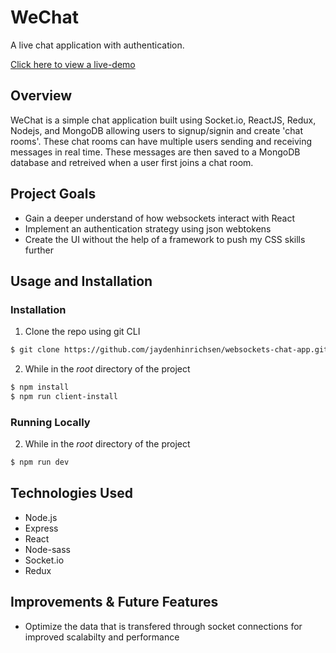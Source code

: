 # WeChat

A live chat application with authentication.

[Click here to view a live-demo](https://websockets-chat-app.herokuapp.com/)

## Overview
WeChat is a simple chat application built using Socket.io, ReactJS, Redux, Nodejs, and MongoDB allowing users to signup/signin and create 'chat rooms'. These chat rooms can have multiple users sending and receiving messages in real time. These messages are then saved to a MongoDB database and retreived when a user first joins a chat room. 

## Project Goals
 * Gain a deeper understand of how websockets interact with React
 * Implement an authentication strategy using json webtokens
 * Create the UI without the help of a framework to push my CSS skills further
 
## Usage and Installation
### Installation
1) Clone the repo using git CLI
```sh
$ git clone https://github.com/jaydenhinrichsen/websockets-chat-app.git
```
2) While in the *root* directory of the project
```sh
$ npm install
$ npm run client-install
```
### Running Locally
2) While in the *root* directory of the project
```sh
$ npm run dev
```

## Technologies Used
* Node.js
* Express
* React
* Node-sass
* Socket.io
* Redux

## Improvements & Future Features
* Optimize the data that is transfered through socket connections for improved scalabilty and performance


